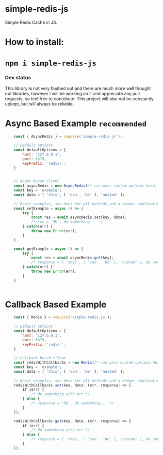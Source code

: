 # simple-redis-js
Simple Redis Cache in JS.

# How to install:
# `npm i simple-redis-js`

### Dev status
This library is not very flushed out and there are much more well thought out libraries, however I will be working on it and appreciate any pull requests, so feel free to contribute! This project will also not be constantly upkept, but will always be reliable.

# Async Based Example `recommended`
```javascript
    const { AsyncRedis } = require('simple-redis-js');
    
    // Default options
    const defaultOptions = {
        host: '127.0.0.1',
        port: 6379,
        keyPrefix: 'redis-',
    }

    
    // Async based client
    const asyncRedis = new AsyncRedis(/* can pass custom options here, leave blank for default options */);
    const key = 'example';
    const data = [ 'this', [ 'can', 'be' ], 'nested' ]; 
    
    // Basic examples, see docs for all methods and a deeper explination.
    const setExmaple = async () => {
        try {
            const res = await asyncRedis.set(key, data);
            /* res = 'OK', do something... */
        } catch(err) {
            throw new Error(err);
        }
    }

    const getExample = async () => {
        try {
            const res = await asyncRedis.get(key);
            /* response = [ 'this', [ 'can', 'be' ], 'nested' ], do something... */ 
        } catch(err) {
            throw new Error(err);
        }
    }
    
```

# Callback Based Example
```javascript
    const { Redis } = require('simple-redis-js');
    
    // Default options
    const defaultOptions = {
        host: '127.0.0.1',
        port: 6379,
        keyPrefix: 'redis-',
    }
    
    // Callback based client
    const redisWithCallbacks = new Redis(/* can pass custom options here, leave blank for default options */);
    const key = 'example';
    const data = [ 'this', [ 'can', 'be' ], 'nested' ]; 
    
    // Basic examples, see docs for all methods and a deeper explination.
    redisWithCallbacks.set(key, data, (err, response) => {
        if (err) {
            /* do something with err */
        } else {
            /* response = 'OK', do something... */
        }
    });

    redisWithCallbacks.get(key, data, (err, response) => {
        if (err) {
            /* do something with err */
        } else {
            /* response = [ 'this', [ 'can', 'be' ], 'nested' ], do something... */ 
        }
    });
```

